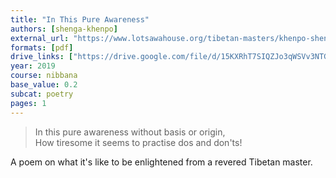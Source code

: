 ```yaml
---
title: "In This Pure Awareness"
authors: [shenga-khenpo]
external_url: "https://www.lotsawahouse.org/tibetan-masters/khenpo-shenga/in-this-pure-awareness"
formats: [pdf]
drive_links: ["https://drive.google.com/file/d/15KXRhT7SIQZJo3qWSVv3NTG4HtV1T5XT/view?usp=drivesdk"]
year: 2019
course: nibbana
base_value: 0.2
subcat: poetry
pages: 1
---
```


>  In this pure awareness without basis or origin,  
How tiresome it seems to practise dos and don'ts!

A poem on what it's like to be enlightened from a revered Tibetan master.

